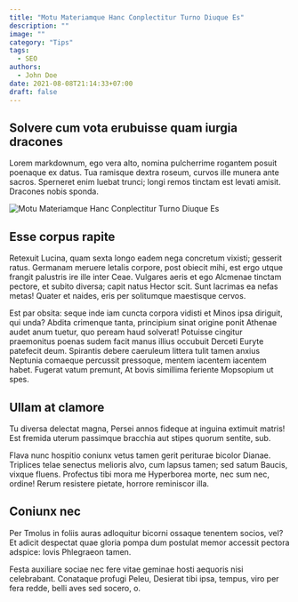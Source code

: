 ```yaml
---
title: "Motu Materiamque Hanc Conplectitur Turno Diuque Es"
description: ""
image: ""
category: "Tips"
tags:
  - SEO
authors:
  - John Doe
date: 2021-08-08T21:14:33+07:00
draft: false
---
```


## Solvere cum vota erubuisse quam iurgia dracones

Lorem markdownum, ego vera alto, nomina pulcherrime rogantem posuit poenaque ex
datus. Tua ramisque dextra roseum, curvos ille munera ante sacros. Sperneret
enim luebat trunci; longi remos tinctam est levati amisit. Dracones nobis
sponda.

![Motu Materiamque Hanc Conplectitur Turno Diuque Es](/img/lrns-niwvqOEYZQ8-unsplash.jpg)

## Esse corpus rapite

Retexuit Lucina, quam sexta longo eadem nega concretum vixisti; gesserit ratus.
Germanam meruere letalis corpore, post obiecit mihi, est ergo utque frangit
palustris ire ille inter Ceae. Vulgares aeris et ego Alcmenae tinctam pectore,
et subito diversa; capit natus Hector scit. Sunt lacrimas ea nefas metas! Quater
et naides, eris per solitumque maestisque cervos.

Est par obsita: seque inde iam cuncta corpora vidisti et Minos ipsa diriguit,
qui unda? Abdita crimenque tanta, principium sinat origine ponit Athenae audet
anum tuetur, quo peream haud solverat! Potuisse cingitur praemonitus poenas
sudem facit manus illius occubuit Derceti Euryte patefecit deum. Spirantis
debere caeruleum littera tulit tamen anxius Neptunia comaeque percussit
pressoque, mentem iacentem iacentem habet. Fugerat vatum premunt, At bovis
simillima feriente Mopsopium ut spes.

## Ullam at clamore

Tu diversa delectat magna, Persei annos fideque at inguina extimuit matris! Est
fremida uterum passimque bracchia aut stipes quorum sentite, sub.

Flava nunc hospitio coniunx vetus tamen gerit periturae bicolor Dianae.
Triplices telae senectus melioris alvo, cum lapsus tamen; sed satum Baucis,
vixque fluens. Profectus tibi mora me Hyperborea morte, nec sum nec, ordine!
Rerum resistere pietate, horrore reminiscor illa.

## Coniunx nec

Per Tmolus in foliis auras adloquitur bicorni ossaque tenentem socios, vel? Et
adicit despectat quae gloria pompa dum postulat memor accessit pectora adspice:
Iovis Phlegraeon tamen.

Festa auxiliare sociae nec fere vitae geminae hosti aequoris nisi celebrabant.
Conataque profugi Peleu, Desierat tibi ipsa, tempus, viro per fera redde, belli
aves sed socero, o.

